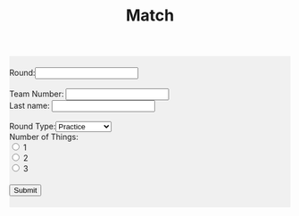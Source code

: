 ﻿---
layout: default
title: Match
---
<div class="container">
	<div class="row">
		<div class="col-sm-12" style="background-color: #f0f0f0; padding-top: 20px; padding-bottom: 20px">
			Round:<input type="tel" id="roundNumber" name="round"><br><br>Team Number:
			<input type="tel" id="teamNumber" name="fname"><br>Last name:
			<input id="lname" name="lname" type="text"><br><br>
			Round Type:<select id="roundType">
			<option value="p">Practice</option>
			<option value="q">Qualification</option>
			<option value="qf">Quarter Final</option>
			<option value="sf">Semi Final</option>
			<option value="f">Final</option>
			</select>
			<br>Number of Things:
			<br><input type="radio" name="numberThings" value="1" /> 1 <br />
			<input type="radio" name="numberThings" value="2" /> 2 <br />
			<input type="radio" name="numberThings" value="3" /> 3 <br />
			<div class="row">
			<div class="col-sm-12" style="background-color: #f0f0f0; padding-top: 20px;">
			<button id="Submit" class="btn btn-success" style="margin-right: 15px" type="button">
			Submit</button></div></div></div>
	</div>
</div>